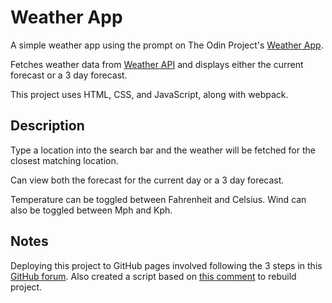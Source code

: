 # Weather App

A simple weather app using the prompt on The Odin Project's [Weather App](https://www.theodinproject.com/lessons/node-path-javascript-weather-app).

Fetches weather data from [Weather API](weatherapi.com) and displays either the current forecast or a 3 day forecast.

This project uses HTML, CSS, and JavaScript, along with webpack.

## Description

Type a location into the search bar and the weather will be fetched for the closest matching location.

Can view both the forecast for the current day or a 3 day forecast.

Temperature can be toggled between Fahrenheit and Celsius.
Wind can also be toggled between Mph and Kph.

## Notes

Deploying this project to GitHub pages involved following the 3 steps in this [GitHub forum](gist.github.com/cobyism/4730490).
Also created a script based on [this comment](https://gist.github.com/cobyism/4730490?permalink_comment_id=3611980#gistcomment-3611980) to rebuild project.
